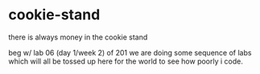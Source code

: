 # cookie-stand
there is always money in the cookie stand

beg w/ lab 06 \(day 1/week 2) of 201 we are doing some sequence of labs which will all be tossed up here for the world to see how poorly i code. 